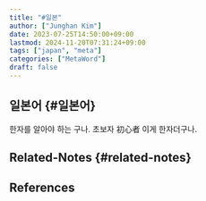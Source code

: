 ```yaml
---
title: "#일본"
author: ["Junghan Kim"]
date: 2023-07-25T14:50:00+09:00
lastmod: 2024-11-20T07:31:24+09:00
tags: ["japan", "meta"]
categories: ["MetaWord"]
draft: false
---
```


## 일본어 {#일본어}

한자를 알아야 하는 구나. 초보자 初心者 이게 한자더구나.


## Related-Notes {#related-notes}

## References

<style>.csl-entry{text-indent: -1.5em; margin-left: 1.5em;}</style><div class="csl-bib-body">
</div>
